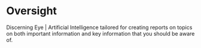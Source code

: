 # Oversight
Discerning Eye | Artificial Intelligence tailored for creating reports on topics on both important information and key information that you should be aware of.
